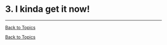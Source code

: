 # 3. I kinda get it now!
---
[Back to Topics](../README.md#table-of-content-topics)



[Back to Topics](../README.md#table-of-content-topics)
